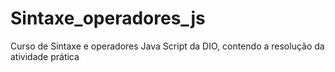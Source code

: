 # Sintaxe_operadores_js
Curso de Sintaxe e operadores Java Script da DIO, contendo a resolução da atividade prática
